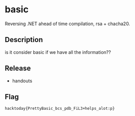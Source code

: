 # basic

Reversing .NET ahead of time compilation, rsa + chacha20.

## Description
is it consider basic if we have all the information??

## Release

- handouts

## Flag
`hacktoday{PrettyBasic_bcs_pdb_FiL3+helps_alot:p}`
